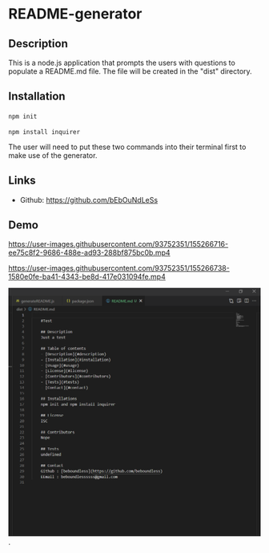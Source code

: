 # README-generator

## Description
This is a node.js application that prompts the users with questions to populate a README.md file. The file will be created in the "dist" directory. 

## Installation

`npm init`

`npm install inquirer`

The user will need to put these two commands into their terminal first to make use of the generator.

## Links
* Github: https://github.com/bEbOuNdLeSs

## Demo

https://user-images.githubusercontent.com/93752351/155266716-ee75c8f2-9686-488e-ad93-288bf875bc0b.mp4

https://user-images.githubusercontent.com/93752351/155266738-1580e0fe-ba41-4343-be8d-417e031094fe.mp4

![Demo3](/demo/demo3.png).







